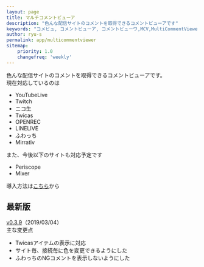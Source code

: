 ```yaml
---
layout: page
title: マルチコメントビューア
description: "色んな配信サイトのコメントを取得できるコメントビューアです"
keywords: "コメビュ, コメントビューア, コメントビューワ,MCV,MultiCommentViewer"
author: ryu-s
permalink: app/multicommentviewer
sitemap:
    priority: 1.0
    changefreq: 'weekly'	
---
```


色んな配信サイトのコメントを取得できるコメントビューアです。  
現在対応しているのは
- YouTubeLive
- Twitch
- ニコ生
- Twicas
- OPENREC
- LINELIVE
- ふわっち
- Mirrativ

また、今後以下のサイトも対応予定です
- Periscope
- Mixer


導入方法は[こちら](https://github.com/CommentViewerCollection/MultiCommentViewer/wiki/%E5%B0%8E%E5%85%A5%E6%89%8B%E9%A0%86)から  

## 最新版
[v0.3.9](http://int-main.net/app/MultiCommentViewer_v0.3.9.zip)（2019/03/04）  
主な変更点
- Twicasアイテムの表示に対応
- サイト毎、接続毎に色を変更できるようにした
- ふわっちのNGコメントを表示しないようにした

<!--## アルファ版-->

